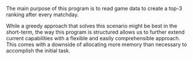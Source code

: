 The main purpose of this program is to read game data to create a top-3 ranking after every matchday.

While a greedy approach that solves this scenario might be best in the short-term, the way this program is structured allows us to further extend current capabilities with a flexible and easily comprehensible approach. This comes with a downside of allocating more memory than necessary to accomplish the initial task.

